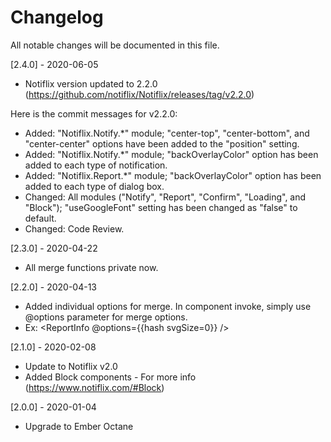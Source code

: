 # Changelog

All notable changes will be documented in this file.

[2.4.0] - 2020-06-05

- Notiflix version updated to 2.2.0 (https://github.com/notiflix/Notiflix/releases/tag/v2.2.0)

Here is the commit messages for v2.2.0:

- Added: "Notiflix.Notify.\*" module; "center-top", "center-bottom", and "center-center" options have been added to the "position" setting.
- Added: "Notiflix.Notify.\*" module; "backOverlayColor" option has been added to each type of notification.
- Added: "Notiflix.Report.\*" module; "backOverlayColor" option has been added to each type of dialog box.
- Changed: All modules ("Notify", "Report", "Confirm", "Loading", and "Block"); "useGoogleFont" setting has been changed as "false" to default.
- Changed: Code Review.

[2.3.0] - 2020-04-22

- All merge functions private now.

[2.2.0] - 2020-04-13

- Added individual options for merge. In component invoke, simply use @options parameter for merge options.
- Ex: <ReportInfo @options={{hash svgSize=0}} />

[2.1.0] - 2020-02-08

- Update to Notiflix v2.0
- Added Block components - For more info (https://www.notiflix.com/#Block)

[2.0.0] - 2020-01-04

- Upgrade to Ember Octane

